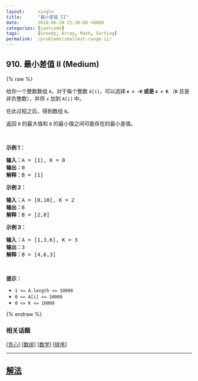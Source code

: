 ```yaml
---
layout:     single
title:      "最小差值 II"
date:       2018-06-29 21:30:00 +0800
categories: [Leetcode]
tags:       [Greedy, Array, Math, Sorting]
permalink:  /problems/smallest-range-ii/
---
```


## 910. 最小差值 II (Medium)

{% raw %}

<p>给你一个整数数组 <code>A</code>，对于每个整数 <code>A[i]</code>，可以选择<strong> <code>x = -K</code> 或是 <code>x = K</code></strong> （<code><strong>K</strong></code> 总是非负整数），并将 <code>x</code> 加到 <code>A[i]</code> 中。</p>

<p>在此过程之后，得到数组 <code>B</code>。</p>

<p>返回 <code>B</code> 的最大值和 <code>B</code> 的最小值之间可能存在的最小差值。</p>

<p> </p>

<ol>
</ol>

<p><strong>示例 1：</strong></p>

<pre>
<strong>输入：</strong>A = [1], K = 0
<strong>输出：</strong>0
<strong>解释：</strong>B = [1]
</pre>

<p><strong>示例 2：</strong></p>

<pre>
<strong>输入：</strong>A = [0,10], K = 2
<strong>输出：</strong>6
<strong>解释：</strong>B = [2,8]
</pre>

<p><strong>示例 3：</strong></p>

<pre>
<strong>输入：</strong>A = [1,3,6], K = 3
<strong>输出：</strong>3
<strong>解释：</strong>B = [4,6,3]
</pre>

<p> </p>

<p><strong>提示：</strong></p>

<ul>
	<li><code>1 <= A.length <= 10000</code></li>
	<li><code>0 <= A[i] <= 10000</code></li>
	<li><code>0 <= K <= 10000</code></li>
</ul>

{% endraw %}

### 相关话题
  [[贪心](https://github.com/awesee/leetcode/tree/main/tag/greedy/README.md)]
  [[数组](https://github.com/awesee/leetcode/tree/main/tag/array/README.md)]
  [[数学](https://github.com/awesee/leetcode/tree/main/tag/math/README.md)]
  [[排序](https://github.com/awesee/leetcode/tree/main/tag/sorting/README.md)]

---

## [解法](https://github.com/awesee/leetcode/tree/main/problems/smallest-range-ii)

